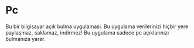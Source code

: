 # Pc
Bu bir bilgisayar açık bulma uygulaması. Bu uygulama verilerinizi hiçbir yere paylaşmaz, saklamaz, indirmez! Bu uygulama sadece pc açıklarınızı bulmanıza yarar.
